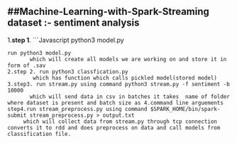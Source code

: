 ##Machine-Learning-with-Spark-Streaming 
**dataset** :- **sentiment analysis**
---
1.**step 1**. ```Javascript
 python3 model.py
```
run python3 model.py 
       which will create all models we are working on and store it in form of .sav
2.step 2. run python3 classfication.py 
        which has function which calls pickled model(stored model)
3.step3. run stream.py using command python3 stream.py -f sentiment -b 10000  
       which will send data in csv in batches it takes  name of folder where dataset is present and batch size as 4.command line arguements
step4.run stream_preprocess.py using command $SPARK_HOME/bin/spark-submit stream_preprocess.py > output.txt
     which will collect data from stream.py through tcp connection converts it to rdd and does preprocess on data and call models from classification file. 
